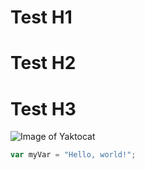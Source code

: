 # Test H1

# Test H2

# Test H3

![Image of Yaktocat](https://octodex.github.com/images/yaktocat.png)

``` javascript
var myVar = "Hello, world!";
```
